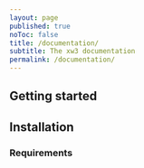 ```yaml
---
layout: page
published: true
noToc: false
title: /documentation/
subtitle: The xw3 documentation
permalink: /documentation/
---
```


## Getting started

## Installation

### Requirements


